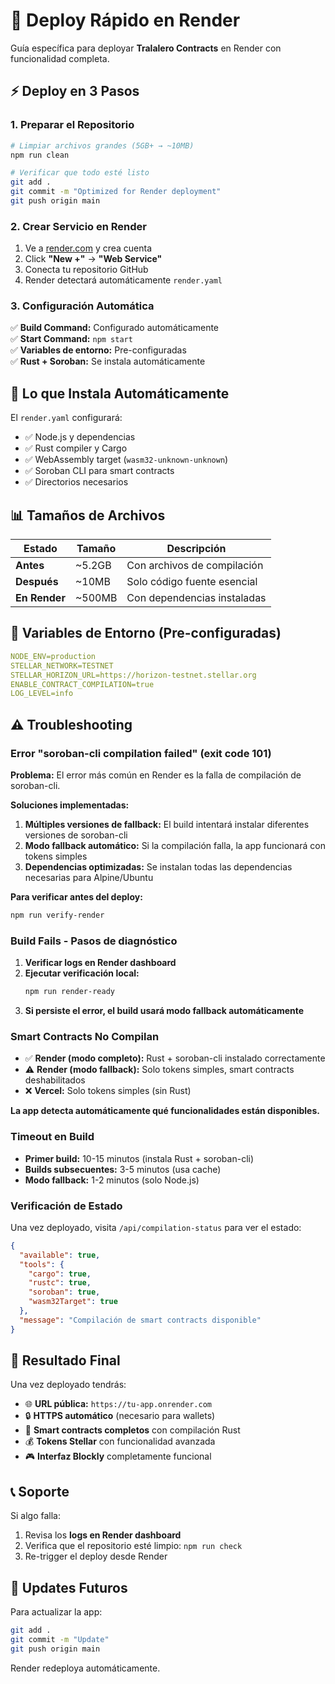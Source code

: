 # 🚀 Deploy Rápido en Render

Guía específica para deployar **Tralalero Contracts** en Render con funcionalidad completa.

## ⚡ Deploy en 3 Pasos

### 1. Preparar el Repositorio

```bash
# Limpiar archivos grandes (5GB+ → ~10MB)
npm run clean

# Verificar que todo esté listo
git add .
git commit -m "Optimized for Render deployment"
git push origin main
```

### 2. Crear Servicio en Render

1. Ve a [render.com](https://render.com) y crea cuenta
2. Click **"New +"** → **"Web Service"**
3. Conecta tu repositorio GitHub
4. Render detectará automáticamente `render.yaml`

### 3. Configuración Automática

✅ **Build Command:** Configurado automáticamente  
✅ **Start Command:** `npm start`  
✅ **Variables de entorno:** Pre-configuradas  
✅ **Rust + Soroban:** Se instala automáticamente

## 🎯 Lo que Instala Automáticamente

El `render.yaml` configurará:

- ✅ Node.js y dependencias
- ✅ Rust compiler y Cargo
- ✅ WebAssembly target (`wasm32-unknown-unknown`)
- ✅ Soroban CLI para smart contracts
- ✅ Directorios necesarios

## 📊 Tamaños de Archivos

| Estado        | Tamaño | Descripción                 |
| ------------- | ------ | --------------------------- |
| **Antes**     | ~5.2GB | Con archivos de compilación |
| **Después**   | ~10MB  | Solo código fuente esencial |
| **En Render** | ~500MB | Con dependencias instaladas |

## 🔧 Variables de Entorno (Pre-configuradas)

```yaml
NODE_ENV=production
STELLAR_NETWORK=TESTNET
STELLAR_HORIZON_URL=https://horizon-testnet.stellar.org
ENABLE_CONTRACT_COMPILATION=true
LOG_LEVEL=info
```

## ⚠️ Troubleshooting

### Error "soroban-cli compilation failed" (exit code 101)

**Problema:** El error más común en Render es la falla de compilación de soroban-cli.

**Soluciones implementadas:**

1. **Múltiples versiones de fallback:** El build intentará instalar diferentes versiones de soroban-cli
2. **Modo fallback automático:** Si la compilación falla, la app funcionará con tokens simples
3. **Dependencias optimizadas:** Se instalan todas las dependencias necesarias para Alpine/Ubuntu

**Para verificar antes del deploy:**

```bash
npm run verify-render
```

### Build Fails - Pasos de diagnóstico

1. **Verificar logs en Render dashboard**
2. **Ejecutar verificación local:**
   ```bash
   npm run render-ready
   ```
3. **Si persiste el error, el build usará modo fallback automáticamente**

### Smart Contracts No Compilan

- ✅ **Render (modo completo):** Rust + soroban-cli instalado correctamente
- ⚠️ **Render (modo fallback):** Solo tokens simples, smart contracts deshabilitados
- ❌ **Vercel:** Solo tokens simples (sin Rust)

**La app detecta automáticamente qué funcionalidades están disponibles.**

### Timeout en Build

- **Primer build:** 10-15 minutos (instala Rust + soroban-cli)
- **Builds subsecuentes:** 3-5 minutos (usa cache)
- **Modo fallback:** 1-2 minutos (solo Node.js)

### Verificación de Estado

Una vez deployado, visita `/api/compilation-status` para ver el estado:

```json
{
  "available": true,
  "tools": {
    "cargo": true,
    "rustc": true,
    "soroban": true,
    "wasm32Target": true
  },
  "message": "Compilación de smart contracts disponible"
}
```

## 🎉 Resultado Final

Una vez deployado tendrás:

- 🌐 **URL pública:** `https://tu-app.onrender.com`
- 🔒 **HTTPS automático** (necesario para wallets)
- 🚀 **Smart contracts completos** con compilación Rust
- 💰 **Tokens Stellar** con funcionalidad avanzada
- 🎮 **Interfaz Blockly** completamente funcional

## 📞 Soporte

Si algo falla:

1. Revisa los **logs en Render dashboard**
2. Verifica que el repositorio esté limpio: `npm run check`
3. Re-trigger el deploy desde Render

## 🔄 Updates Futuros

Para actualizar la app:

```bash
git add .
git commit -m "Update"
git push origin main
```

Render redeploya automáticamente.
